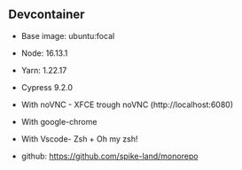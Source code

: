 ## Devcontainer

- Base image: ubuntu:focal
- Node: 16.13.1
- Yarn: 1.22.17
- Cypress 9.2.0
- With noVNC - XFCE trough noVNC (http://localhost:6080)
- With google-chrome
- With Vscode- Zsh + Oh my zsh!

- github: https://github.com/spike-land/monorepo
